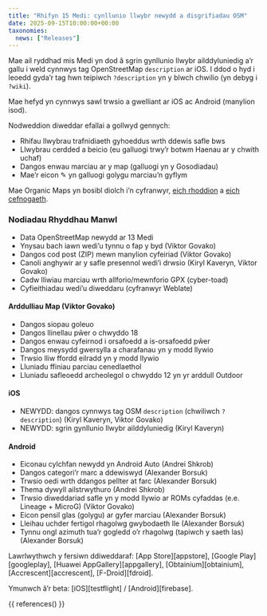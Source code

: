 ```yaml
---
title: "Rhifyn 15 Medi: cynllunio llwybr newydd a disgrifiadau OSM"
date: 2025-09-15T10:00:00+00:00
taxonomies:
  news: ["Releases"]
---
```


Mae ail ryddhad mis Medi yn dod â sgrin gynllunio llwybr ailddyluniedig a’r gallu i weld cynnwys tag OpenStreetMap `description` ar iOS. I ddod o hyd i leoedd gyda’r tag hwn teipiwch `?description` yn y blwch chwilio (yn debyg i `?wiki`).

Mae hefyd yn cynnwys sawl trwsio a gwelliant ar iOS ac Android (manylion isod).

Nodweddion diweddar efallai a gollwyd gennych:
- Rhifau llwybrau trafnidiaeth gyhoeddus wrth ddewis safle bws
- Llwybrau cerdded a beicio (eu galluogi trwy’r botwm Haenau ar y chwith uchaf)
- Dangos enwau marciau ar y map (galluogi yn y Gosodiadau)
- Mae’r eicon ✎ yn galluogi golygu marciau’n gyflym

Mae Organic Maps yn bosibl diolch i’n cyfranwyr, [eich rhoddion](@/donate/index.cy.md) a [eich cefnogaeth](@/contribute/index.md).

### Nodiadau Rhyddhau Manwl

- Data OpenStreetMap newydd ar 13 Medi
- Ynysau bach iawn wedi’u tynnu o fap y byd (Viktor Govako)
- Dangos cod post (ZIP) mewn manylion cyfeiriad (Viktor Govako)
- Canoli anghywir ar y safle presennol wedi’i drwsio (Kiryl Kaveryn, Viktor Govako)
- Cadw lliwiau marciau wrth allforio/mewnforio GPX (cyber-toad)
- Cyfieithiadau wedi’u diweddaru (cyfranwyr Weblate)

#### Arddulliau Map (Viktor Govako)

- Dangos siopau goleuo
- Dangos llinellau pŵer o chwyddo 18
- Dangos enwau cyfeirnod i orsafoedd a is-orsafoedd pŵer
- Dangos meysydd gwersylla a charafanau yn y modd llywio
- Trwsio lliw ffordd eilradd yn y modd llywio
- Lluniadu ffiniau parciau cenedlaethol
- Lluniadu safleoedd archeolegol o chwyddo 12 yn yr arddull Outdoor

#### iOS

- NEWYDD: dangos cynnwys tag OSM `description` (chwiliwch `?description`) (Kiryl Kaveryn, Viktor Govako)
- NEWYDD: sgrin gynllunio llwybr ailddyluniedig (Kiryl Kaveryn)

#### Android

- Eiconau cylchfan newydd yn Android Auto (Andrei Shkrob)
- Dangos categori’r marc a ddewiswyd (Alexander Borsuk)
- Trwsio oedi wrth ddangos pellter at farc (Alexander Borsuk)
- Thema dywyll ailstrwythuro (Andrei Shkrob)
- Trwsio diweddariad safle yn y modd llywio ar ROMs cyfaddas (e.e. Lineage + MicroG) (Viktor Govako)
- Eicon pensil glas (golygu) ar gyfer marciau (Alexander Borsuk)
- Lleihau uchder fertigol rhagolwg gwybodaeth lle (Alexander Borsuk)
- Tynnu ongl azimuth tua’r gogledd o’r rhagolwg (tapiwch y saeth las) (Alexander Borsuk)

Lawrlwythwch y fersiwn ddiweddaraf: [App Store][appstore], [Google Play][googleplay], [Huawei AppGallery][appgallery], [Obtainium][obtainium], [Accrescent][accrescent], [F-Droid][fdroid].

Ymunwch â’r beta: [iOS][testflight] / [Android][firebase].

{{ references() }}
